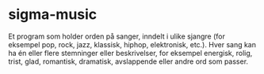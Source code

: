 # sigma-music
Et program som holder orden på sanger, inndelt i ulike sjangre (for eksempel pop, rock, jazz, klassisk, hiphop, elektronisk, etc.).     Hver sang kan ha én eller flere stemninger eller beskrivelser, for eksempel energisk, rolig, trist, glad,    romantisk, dramatisk, avslappende eller andre ord som passer. 

